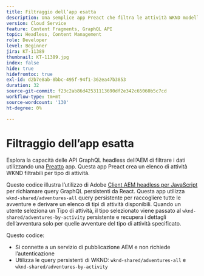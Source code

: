 ```yaml
---
title: Filtraggio dell’app esatta
description: Una semplice app Preact che filtra le attività WKND modellate utilizzando Frammenti di contenuto.
version: Cloud Service
feature: Content Fragments, GraphQL API
topic: Headless, Content Management
role: Developer
level: Beginner
jira: KT-11389
thumbnail: KT-11389.jpg
index: false
hide: true
hidefromtoc: true
exl-id: d2b7e8ab-8bbc-495f-94f1-362ea47b3853
duration: 32
source-git-commit: f23c2ab86d42531113690df2e342c65060b5c7cd
workflow-type: tm+mt
source-wordcount: '130'
ht-degree: 0%

---
```


# Filtraggio dell’app esatta

Esplora la capacità delle API GraphQL headless dell’AEM di filtrare i dati utilizzando una [Preatto](https://preactjs.com/) app. Questa app Preact crea un elenco di attività WKND filtrabili per tipo di attività.

Questo codice illustra l’utilizzo di Adobe [Client AEM headless per JavaScript](https://github.com/adobe/aem-headless-client-js/blob/main/api-reference.md) per richiamare query GraphQL persistenti da React. Questa app utilizza `wknd-shared/adventures-all` query persistente per raccogliere tutte le avventure e derivare un elenco di tipi di attività disponibili. Quando un utente seleziona un Tipo di attività, il tipo selezionato viene passato al `wknd-shared/adventures-by-activity` persistente e recupera i dettagli dell’avventura solo per quelle avventure del tipo di attività specificato.

Questo codice:

+ Si connette a un servizio di pubblicazione AEM e non richiede l’autenticazione
+ Utilizza le query persistenti di WKND: `wknd-shared/adventures-all` e `wknd-shared/adventures-by-activity`
